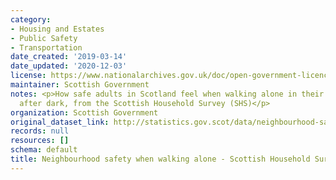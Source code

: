 ```yaml
---
category:
- Housing and Estates
- Public Safety
- Transportation
date_created: '2019-03-14'
date_updated: '2020-12-03'
license: https://www.nationalarchives.gov.uk/doc/open-government-licence/version/3/
maintainer: Scottish Government
notes: <p>How safe adults in Scotland feel when walking alone in their neighbourhood
  after dark, from the Scottish Household Survey (SHS)</p>
organization: Scottish Government
original_dataset_link: http://statistics.gov.scot/data/neighbourhood-safety-when-walking-alone---scottish-household-survey
records: null
resources: []
schema: default
title: Neighbourhood safety when walking alone - Scottish Household Survey
---
```

